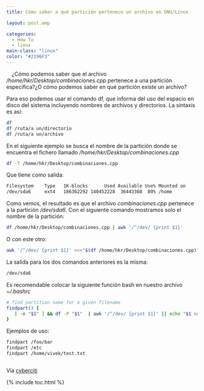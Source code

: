 ```yaml
---
title: Cómo saber a qué partición pertenece un archivo en GNU/Linux

layout: post.amp

categories:
  - How To
  - linux
main-class: "linux"
color: "#2196F3"
---
```

<div class="separator" style="clear: both; text-align: center;">
<a href="/assets/img/2013/07/iconoAndroid.png" imageanchor="1" style="clear:left; float:left;margin-right:1em; margin-bottom:1em"><amp-img layout="responsive" border="0" src="" id="logo" name="sh" class="icono" /></a>
</div>

¿Cómo podemos saber que el archivo */home/hkr/Desktop/combinaciones.cpp* pertenece a una partición específica?¿O cómo podemos saber en qué partición existe un archivo?

Para eso podemos usar el comando df, que informa del uso del espacio en disco del sistema incluyendo nombres de archivos y directorios. La sintaxis es así:


<!--ad-->

```bash
df
df /ruta/a un/directorio
df /ruta/a un/archivo

```

En el siguiente ejemplo se busca el nombre de la partición donde se encuentra el fichero llamado */home/hkr/Desktop/combinaciones.cpp*

```bash
df -T /home/hkr/Desktop/combinaciones.cpp

```

Que tiene como salida:

```bash
Filesystem    Type   1K-blocks      Used Available Use% Mounted on
/dev/sda6     ext4   186362292 140452228  36443368  80% /home

```

Como vemos, el resultado es que el archivo *combinaciones.cpp* pertenece a la partición */dev/sda6*. Con el siguiente comando mostramos solo el nombre de la partición:

```bash
df /home/hkr/Desktop/combinaciones.cpp | awk '/^/dev/ {print $1}'

```

O con este otro:

```bash
awk '/^/dev/ {print $1}' <<<"$(df /home/hkr/Desktop/combinaciones.cpp)"

```

La salida para los dos comandos anteriores es la misma:

```bash
/dev/sda6

```

Es recomendable colocar la siguiente función bash en nuestro archivo *~/.bashrc*

```bash
# find partition name for a given filename
findpart() {
   [ -e "$1" ] && df -P "$1"  | awk '/^/dev/ {print $1}' || echo "$1 not found";
}

```

Ejemplos de uso:

```bash
findpart /foo/bar
findpart /etc
findpart /home/vivek/test.txt

```

<div class="separator" style="clear: both; text-align: center;">
<a href="https://1.bp.blogspot.com/-F2sPR477GsI/TvsYjhPFVgI/AAAAAAAAB_8/olid11qqdXw/s1600/Screenshot.png" imageanchor="1" style="margin-left:1em; margin-right:1em"><amp-img layout="responsive" border="0" height="68" width="400" src="https://1.bp.blogspot.com/-F2sPR477GsI/TvsYjhPFVgI/AAAAAAAAB_8/olid11qqdXw/s400/Screenshot.png" /></a>
</div>

Vía <a target="_blank" href="http://www.cyberciti.biz/faq/linux-unix-command-findout-on-which-partition-file-directory-exits/">cyberciti</a>



{% include toc.html %}
